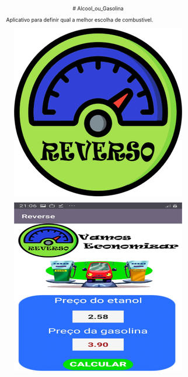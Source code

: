 <p align="center">
# Alcool_ou_Gasolina
</p>

Aplicativo para definir qual a melhor escolha de combustivel.


<p align="center">
  <img width="460" height="460" src="https://github.com/marquesLeomar/Alcool_ou_Gasolina/blob/master/reversol.png">
</p>


<p align="center">
  <img width="460" height="460" src="https://github.com/marquesLeomar/Alcool_ou_Gasolina/blob/master/Screenshot_20200721-210616_Reverse.jpg">
</p>
